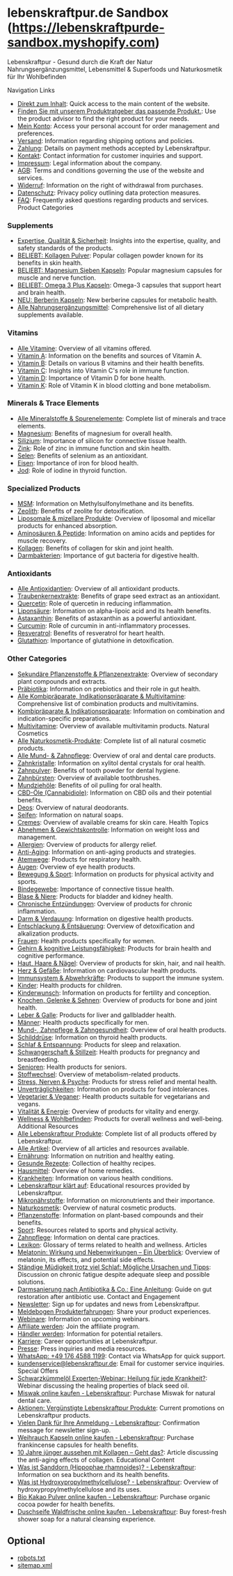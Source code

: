 # lebenskraftpur.de Sandbox (https://lebenskraftpurde-sandbox.myshopify.com)

Lebenskraftpur - Gesund durch die Kraft der Natur
Nahrungsergänzungsmittel, Lebensmittel & Superfoods und Naturkosmetik für Ihr Wohlbefinden

Navigation Links
- [Direkt zum Inhalt](https://www.lebenskraftpur.de/#MainContent): Quick access to the main content of the website.
- [Finden Sie mit unserem Produktratgeber das passende Produkt.](https://www.lebenskraftpur.de/pages/produktratgeber): Use the product advisor to find the right product for your needs.
- [Mein Konto](https://lebenskraftpur.de/account): Access your personal account for order management and preferences.
- [Versand](https://www.lebenskraftpur.de/pages/versand): Information regarding shipping options and policies.
- [Zahlung](https://www.lebenskraftpur.de/pages/zahlungsarten): Details on payment methods accepted by Lebenskraftpur.
- [Kontakt](https://www.lebenskraftpur.de/pages/kontaktformular): Contact information for customer inquiries and support.
- [Impressum](https://www.lebenskraftpur.de/pages/impressum): Legal information about the company.
- [AGB](https://www.lebenskraftpur.de/pages/agb): Terms and conditions governing the use of the website and services.
- [Widerruf](https://www.lebenskraftpur.de/pages/widerruf): Information on the right of withdrawal from purchases.
- [Datenschutz](https://www.lebenskraftpur.de/pages/datenschutz): Privacy policy outlining data protection measures.
- [FAQ](https://www.lebenskraftpur.de/pages/faq): Frequently asked questions regarding products and services.
Product Categories
### Supplements
- [Expertise, Qualität & Sicherheit](https://www.lebenskraftpur.de/pages/expertise-qualitaet-sicherheit): Insights into the expertise, quality, and safety standards of the products.
- [BELIEBT: Kollagen Pulver](https://www.lebenskraftpur.de/products/kollagen-hydrolysat-pulver): Popular collagen powder known for its benefits in skin health.
- [BELIEBT: Magnesium Sieben Kapseln](https://www.lebenskraftpur.de/products/magnesium-7-kapseln): Popular magnesium capsules for muscle and nerve function.
- [BELIEBT: Omega 3 Plus Kapseln](https://www.lebenskraftpur.de/products/omega-3-kapseln-plus): Omega-3 capsules that support heart and brain health.
- [NEU: Berberin Kapseln](https://www.lebenskraftpur.de/products/berberin-kapseln): New berberine capsules for metabolic health.
- [Alle Nahrungsergänzungsmittel](https://www.lebenskraftpur.de/collections/nahrungsergaenzungsmittel): Comprehensive list of all dietary supplements available.
### Vitamins
- [Alle Vitamine](https://www.lebenskraftpur.de/collections/nahrungsergaenzungsmittel-vitamine): Overview of all vitamins offered.
- [Vitamin A](https://www.lebenskraftpur.de/collections/nahrungsergaenzungsmittel-vitamine-vitamin-a): Information on the benefits and sources of Vitamin A.
- [Vitamin B](https://www.lebenskraftpur.de/collections/nahrungsergaenzungsmittel-vitamine-vitamin-b): Details on various B vitamins and their health benefits.
- [Vitamin C](https://www.lebenskraftpur.de/collections/nahrungsergaenzungsmittel-vitamine-vitamin-c): Insights into Vitamin C's role in immune function.
- [Vitamin D](https://www.lebenskraftpur.de/collections/nahrungsergaenzungsmittel-vitamine-vitamin-d): Importance of Vitamin D for bone health.
- [Vitamin K](https://www.lebenskraftpur.de/collections/nahrungsergaenzungsmittel-vitamine-vitamin-k): Role of Vitamin K in blood clotting and bone metabolism.
### Minerals & Trace Elements
- [Alle Mineralstoffe & Spurenelemente](https://www.lebenskraftpur.de/collections/nahrungsergaenzungsmittel-mineralstoffe-spurenelemente): Complete list of minerals and trace elements.
- [Magnesium](https://www.lebenskraftpur.de/collections/nahrungsergaenzungsmittel-mineralstoffe-spurenelemente-magnesium): Benefits of magnesium for overall health.
- [Silizium](https://www.lebenskraftpur.de/collections/nahrungsergaenzungsmittel-mineralstoffe-spurenelemente-silizium): Importance of silicon for connective tissue health.
- [Zink](https://www.lebenskraftpur.de/collections/nahrungsergaenzungsmittel-mineralstoffe-spurenelemente-zink): Role of zinc in immune function and skin health.
- [Selen](https://www.lebenskraftpur.de/collections/nahrungsergaenzungsmittel-mineralstoffe-spurenelemente-selen): Benefits of selenium as an antioxidant.
- [Eisen](https://www.lebenskraftpur.de/collections/nahrungsergaenzungsmittel-mineralstoffe-spurenelemente-eisen): Importance of iron for blood health.
- [Jod](https://www.lebenskraftpur.de/collections/nahrungsergaenzungsmittel-mineralstoffe-spurenelemente-jod): Role of iodine in thyroid function.
### Specialized Products
- [MSM](https://www.lebenskraftpur.de/collections/nahrungsergaenzungsmittel-mineralstoffe-spurenelemente-msm): Information on Methylsulfonylmethane and its benefits.
- [Zeolith](https://www.lebenskraftpur.de/collections/nahrungsergaenzungsmittel-mineralstoffe-spurenelemente-zeolith): Benefits of zeolite for detoxification.
- [Liposomale & mizellare Produkte](https://www.lebenskraftpur.de/collections/nahrungsergaenzungsmittel-liposomale-produkte-mizellare-produkte): Overview of liposomal and micellar products for enhanced absorption.
- [Aminosäuren & Peptide](https://www.lebenskraftpur.de/collections/nahrungsergaenzungsmittel-aminosaeuren-peptide): Information on amino acids and peptides for muscle recovery.
- [Kollagen](https://www.lebenskraftpur.de/collections/nahrungsergaenzungsmittel-kollagen): Benefits of collagen for skin and joint health.
- [Darmbakterien](https://www.lebenskraftpur.de/collections/nahrungsergaenzungsmittel-darmbakterien): Importance of gut bacteria for digestive health.
### Antioxidants
- [Alle Antioxidantien](https://www.lebenskraftpur.de/collections/nahrungsergaenzungsmittel-antioxidantien): Overview of all antioxidant products.
- [Traubenkernextrakte](https://www.lebenskraftpur.de/collections/nahrungsergaenzungsmittel-antioxidantien-traubenkernextrakt): Benefits of grape seed extract as an antioxidant.
- [Quercetin](https://www.lebenskraftpur.de/collections/nahrungsergaenzungsmittel-antioxidantien-quercetin): Role of quercetin in reducing inflammation.
- [Liponsäure](https://www.lebenskraftpur.de/collections/nahrungsergaenzungsmittel-antioxidantien-alpha-liponsaeure): Information on alpha-lipoic acid and its health benefits.
- [Astaxanthin](https://www.lebenskraftpur.de/collections/nahrungsergaenzungsmittel-antioxidantien-astaxanthin): Benefits of astaxanthin as a powerful antioxidant.
- [Curcumin](https://www.lebenskraftpur.de/collections/nahrungsergaenzungsmittel-antioxidantien-curcumin): Role of curcumin in anti-inflammatory processes.
- [Resveratrol](https://www.lebenskraftpur.de/collections/nahrungsergaenzungsmittel-antioxidantien-resveratrol): Benefits of resveratrol for heart health.
- [Glutathion](https://www.lebenskraftpur.de/collections/nahrungsergaenzungsmittel-antioxidantien-glutathion): Importance of glutathione in detoxification.
### Other Categories
- [Sekundäre Pflanzenstoffe & Pflanzenextrakte](https://www.lebenskraftpur.de/collections/nahrungsergaenzungsmittel-sekundaere-pflanzenstoffe-pflanzenextrakte): Overview of secondary plant compounds and extracts.
- [Präbiotika](https://www.lebenskraftpur.de/collections/nahrungsergaenzungsmittel-praebiotika): Information on prebiotics and their role in gut health.
- [Alle Kombipräparate, Indikationspräparate & Multivitamine](https://www.lebenskraftpur.de/collections/nahrungsergaenzungsmittel-kombipraeparate-multivitamine-indikationspraeparate): Comprehensive list of combination products and multivitamins.
- [Kombipräparate & Indikationspräparate](https://www.lebenskraftpur.de/collections/nahrungsergaenzungsmittel-kombipraeparate-multivitamine-indikationspraeparate-kombipraeparate-indikationspraeparate): Information on combination and indication-specific preparations.
- [Multivitamine](https://www.lebenskraftpur.de/collections/nahrungsergaenzungsmittel-kombipraeparate-multivitamine-indikationspraeparate-multivitamin): Overview of available multivitamin products.
Natural Cosmetics
- [Alle Naturkosmetik-Produkte](https://www.lebenskraftpur.de/collections/naturkosmetik): Complete list of all natural cosmetic products.
- [Alle Mund- & Zahnpflege](https://www.lebenskraftpur.de/collections/naturkosmetik-zahnpflege-mundpflege): Overview of oral and dental care products.
- [Zahnkristalle](https://www.lebenskraftpur.de/collections/naturkosmetik-zahnpflege-mundpflege-zahnkristalle): Information on xylitol dental crystals for oral health.
- [Zahnpulver](https://www.lebenskraftpur.de/collections/naturkosmetik-zahnpflege-mundpflege-zahnpulver): Benefits of tooth powder for dental hygiene.
- [Zahnbürsten](https://www.lebenskraftpur.de/collections/naturkosmetik-zahnpflege-mundpflege-zahnbuerste-nachhaltige-zahnbuersten): Overview of available toothbrushes.
- [Mundziehöle](https://www.lebenskraftpur.de/collections/naturkosmetik-zahnpflege-mundpflege-mundziehoele): Benefits of oil pulling for oral health.
- [CBD-Öle (Cannabidiole)](https://www.lebenskraftpur.de/collections/naturkosmetik-cbd-oele-cannabidiol): Information on CBD oils and their potential benefits.
- [Deos](https://www.lebenskraftpur.de/collections/naturkosmetik-deos): Overview of natural deodorants.
- [Seifen](https://www.lebenskraftpur.de/collections/naturkosmetik-seifen): Information on natural soaps.
- [Cremes](https://www.lebenskraftpur.de/collections/naturkosmetik-cremes): Overview of available creams for skin care.
Health Topics
- [Abnehmen & Gewichtskontrolle](https://www.lebenskraftpur.de/collections/anwendung-abnehmen-gewichtskontrolle-nahrungsergaenzungsmittel-zum-abnehmen): Information on weight loss and management.
- [Allergien](https://www.lebenskraftpur.de/collections/anwendung-allergie-antiallergikum-natuerlich): Overview of products for allergy relief.
- [Anti-Aging](https://www.lebenskraftpur.de/collections/anwendung-anti-aging-nahrungsergaenzungsmittel): Information on anti-aging products and strategies.
- [Atemwege](https://www.lebenskraftpur.de/collections/anwendung-lunge-bronchien-atemwege): Products for respiratory health.
- [Augen](https://www.lebenskraftpur.de/collections/anwendung-augen-nahrungsergaenzungsmittel): Overview of eye health products.
- [Bewegung & Sport](https://www.lebenskraftpur.de/collections/anwendung-sport-bewegung-nahrungsergaenzung): Information on products for physical activity and sports.
- [Bindegewebe](https://www.lebenskraftpur.de/collections/anwendung-bindegewebe-staerken-nahrungsergaenzung): Importance of connective tissue health.
- [Blase & Niere](https://www.lebenskraftpur.de/collections/anwendung-niere-blase-nahrungsergaenzungsmittel): Products for bladder and kidney health.
- [Chronische Entzündungen](https://www.lebenskraftpur.de/collections/anwendung-chronische-entzuendungen): Overview of products for chronic inflammation.
- [Darm & Verdauung](https://www.lebenskraftpur.de/collections/anwendung-darm-verdauung): Information on digestive health products.
- [Entschlackung & Entsäuerung](https://www.lebenskraftpur.de/collections/anwendung-entschlackung-entsaeuerung): Overview of detoxification and alkalization products.
- [Frauen](https://www.lebenskraftpur.de/collections/anwendung-frauen-nahrungsergaenzungsmittel): Health products specifically for women.
- [Gehirn & kognitive Leistungsfähigkeit](https://www.lebenskraftpur.de/collections/anwendung-gehirn-nahrungsergaenzungsmittel-kognitive-leistungsfaehigkeit): Products for brain health and cognitive performance.
- [Haut, Haare & Nägel](https://www.lebenskraftpur.de/collections/anwendung-haut-haare-naegel): Overview of products for skin, hair, and nail health.
- [Herz & Gefäße](https://www.lebenskraftpur.de/collections/anwendung-herz-gefaesse): Information on cardiovascular health products.
- [Immunsystem & Abwehrkräfte](https://www.lebenskraftpur.de/collections/anwendung-immunsystem-staerken-abwehrkraefte-staerken): Products to support the immune system.
- [Kinder](https://www.lebenskraftpur.de/collections/anwendung-kinder): Health products for children.
- [Kinderwunsch](https://www.lebenskraftpur.de/collections/anwendung-kinderwunsch-nahrungsergaenzung): Information on products for fertility and conception.
- [Knochen, Gelenke & Sehnen](https://www.lebenskraftpur.de/collections/anwendung-sehnen-knochen-gelenke-nahrungsergaenzungsmittel): Overview of products for bone and joint health.
- [Leber & Galle](https://www.lebenskraftpur.de/collections/anwendung-leber-galle-nahrungsergaenzung): Products for liver and gallbladder health.
- [Männer](https://www.lebenskraftpur.de/collections/anwendung-maenner-nahrungsergaenzungsmittel): Health products specifically for men.
- [Mund-, Zahnpflege & Zahngesundheit](https://www.lebenskraftpur.de/collections/anwendung-mundpflege-zahnpflege-zahngesundheit): Overview of oral health products.
- [Schilddrüse](https://www.lebenskraftpur.de/collections/anwendung-schilddruese-nahrungsergaenzung): Information on thyroid health products.
- [Schlaf & Entspannung](https://www.lebenskraftpur.de/collections/anwendung-schlaf-entspannung): Products for sleep and relaxation.
- [Schwangerschaft & Stillzeit](https://www.lebenskraftpur.de/collections/anwendung-nahrungsergaenzungsmittel-schwangerschaft-stillzeit): Health products for pregnancy and breastfeeding.
- [Senioren](https://www.lebenskraftpur.de/collections/anwendung-nahrungsergaenzungsmittel-senioren): Health products for seniors.
- [Stoffwechsel](https://www.lebenskraftpur.de/collections/anwendung-stoffwechsel-nahrungsergaenzungsmittel): Overview of metabolism-related products.
- [Stress, Nerven & Psyche](https://www.lebenskraftpur.de/collections/anwendung-stress-psyche-nerven-nahrungsergaenzungsmittel): Products for stress relief and mental health.
- [Unverträglichkeiten](https://www.lebenskraftpur.de/collections/anwendung-unvertraeglichkeiten): Information on products for food intolerances.
- [Vegetarier & Veganer](https://www.lebenskraftpur.de/collections/anwendung-vegetarier-veganer-nahrungsergaenzungsmittel-vegan): Health products suitable for vegetarians and vegans.
- [Vitalität & Energie](https://www.lebenskraftpur.de/collections/anwendung-energie-vitalitaet-nahrungsergaenzungsmittel): Overview of products for vitality and energy.
- [Wellness & Wohlbefinden](https://www.lebenskraftpur.de/collections/anwendung-wellness-wohlbefinden-steigern): Products for overall wellness and well-being.
Additional Resources
- [Alle Lebenskraftpur Produkte](https://www.lebenskraftpur.de/collections/produktuebersicht): Complete list of all products offered by Lebenskraftpur.
- [Alle Artikel](https://www.lebenskraftpur.de/blogs/ratgeber): Overview of all articles and resources available.
- [Ernährung](https://www.lebenskraftpur.de/blogs/ratgeber/tagged/ernahrung): Information on nutrition and healthy eating.
- [Gesunde Rezepte](https://www.lebenskraftpur.de/blogs/ratgeber/tagged/gesunde-rezepte): Collection of healthy recipes.
- [Hausmittel](https://www.lebenskraftpur.de/blogs/ratgeber/tagged/hausmittel): Overview of home remedies.
- [Krankheiten](https://www.lebenskraftpur.de/blogs/ratgeber/tagged/krankheiten): Information on various health conditions.
- [Lebenskraftpur klärt auf](https://www.lebenskraftpur.de/blogs/ratgeber/tagged/lebenskraftpur-klart-auf): Educational resources provided by Lebenskraftpur.
- [Mikronährstoffe](https://www.lebenskraftpur.de/blogs/ratgeber/tagged/mikronahrstoffe): Information on micronutrients and their importance.
- [Naturkosmetik](https://www.lebenskraftpur.de/blogs/ratgeber/tagged/naturkosmetik): Overview of natural cosmetic products.
- [Pflanzenstoffe](https://www.lebenskraftpur.de/blogs/ratgeber/tagged/pflanzenstoffe): Information on plant-based compounds and their benefits.
- [Sport](https://www.lebenskraftpur.de/blogs/ratgeber/tagged/sport): Resources related to sports and physical activity.
- [Zahnpflege](https://www.lebenskraftpur.de/blogs/ratgeber/tagged/zahnpflege): Information on dental care practices.
- [Lexikon](https://www.lebenskraftpur.de/blogs/ratgeber/tagged/lexikon): Glossary of terms related to health and wellness.
Articles
- [Melatonin: Wirkung und Nebenwirkungen – Ein Überblick](https://www.lebenskraftpur.de/blogs/ratgeber/staendige-muedigkeit-trotz-viel-schlaf-ursachen-tipps): Overview of melatonin, its effects, and potential side effects.
- [Ständige Müdigkeit trotz viel Schlaf: Mögliche Ursachen und Tipps](https://www.lebenskraftpur.de/blogs/ratgeber/darmsanierung-nach-antibiotika-eine-anleitung): Discussion on chronic fatigue despite adequate sleep and possible solutions.
- [Darmsanierung nach Antibiotika & Co.: Eine Anleitung](https://www.lebenskraftpur.de/pages/qualitaetssiegel-produktkennzeichnungen): Guide on gut restoration after antibiotic use.
Contact and Engagement
- [Newsletter](https://www.lebenskraftpur.de/pages/lebenskraftpur-newsletter): Sign up for updates and news from Lebenskraftpur.
- [Meldebogen Produkterfahrungen](https://forms.gle/x6UY1oVm2iuwwRSk6): Share your product experiences.
- [Webinare](https://webinar.lebenskraftpur.de/): Information on upcoming webinars.
- [Affiliate werden](https://www.lebenskraftpur.de/pages/affiliate-werden): Join the affiliate program.
- [Händler werden](https://www.lebenskraftpur.de/pages/haendler-werden): Information for potential retailers.
- [Karriere](https://lebenskraftpur.recruitee.com/): Career opportunities at Lebenskraftpur.
- [Presse](https://www.lebenskraftpur.de/pages/presse): Press inquiries and media resources.
- [WhatsApp: +49 176 4588 1199](https://api.whatsapp.com/send/?phone=4917645881199&text&type=phone_number&app_absent=0): Contact via WhatsApp for quick support.
- [kundenservice@lebenskraftpur.de](mailto:kundenservice@lebenskraftpur.de): Email for customer service inquiries.
Special Offers
- [Schwarzkümmelöl Experten-Webinar: Heilung für jede Krankheit?](https://webinar.lebenskraftpur.de/schwarzkuemmeloel-registrierung/): Webinar discussing the healing properties of black seed oil.
- [Miswak online kaufen - Lebenskraftpur](https://www.lebenskraftpur.de/products/miswak): Purchase Miswak for natural dental care.
- [Aktionen: Vergünstigte Lebenskraftpur Produkte](https://www.lebenskraftpur.de/collections/aktionen): Current promotions on Lebenskraftpur products.
- [Vielen Dank für Ihre Anmeldung - Lebenskraftpur](https://www.lebenskraftpur.de/pages/danke): Confirmation message for newsletter sign-up.
- [Weihrauch Kapseln online kaufen - Lebenskraftpur](https://www.lebenskraftpur.de/products/weihrauchkapseln): Purchase frankincense capsules for health benefits.
- [10 Jahre jünger aussehen mit Kollagen – Geht das?](https://webinar.lebenskraftpur.de/kollagen-registrierung/): Article discussing the anti-aging effects of collagen.
Educational Content
- [Was ist Sanddorn (Hippophae rhamnoides)? - Lebenskraftpur](https://www.lebenskraftpur.de/blogs/ratgeber/sanddorn): Information on sea buckthorn and its health benefits.
- [Was ist Hydroxypropylmethylcellulose? - Lebenskraftpur](https://www.lebenskraftpur.de/blogs/ratgeber/hydroxypropylmethylcellulose): Overview of hydroxypropylmethylcellulose and its uses.
- [Bio Kakao Pulver online kaufen - Lebenskraftpur](https://www.lebenskraftpur.de/products/kakaopulver-bio): Purchase organic cocoa powder for health benefits.
- [Duschseife Waldfrische online kaufen - Lebenskraftpur](https://www.lebenskraftpur.de/products/duschseife-waldfrische): Buy forest-fresh shower soap for a natural cleansing experience.

## Optional

- [robots.txt](https://lebenskraftpurde-sandbox.myshopify.com/robots.txt)
- [sitemap.xml](https://lebenskraftpurde-sandbox.myshopify.com/sitemap.xml)

